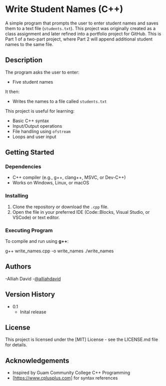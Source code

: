 # Write Student Names (C++)

A simple program that prompts the user to enter student names and saves them to a text file (`students.txt`). This project was originally created as a class assignment and later refined into a portfolio project for GitHub. This is Part 1 of a two-part project, where Part 2 will append additional student names to the same file.

## Description

The program asks the user to enter:
- Five student names

It then:
- Writes the names to a file called `students.txt`

This project is useful for learning:
- Basic C++ syntax
- Input/Output operations
- File handling using `ofstream`
- Loops and user input

## Getting Started

### Dependencies

- C++ compiler (e.g., g++, clang++, MSVC, or Dev-C++)
- Works on Windows, Linux, or macOS

### Installing

1. Clone the repository or download the `.cpp` file.
2. Open the file in your preferred IDE (Code::Blocks, Visual Studio, or VSCode) or text editor.

### Executing Program

To compile and run using **g++**:

g++ write_names.cpp -o write_names
./write_names

## Authors
-Alliah David
-[@alliahdavid](https://github.com/alliahdavid)

## Version History
* 0.1
    * Inital release

## License
This project is licensed under the [MIT] License - see the LICENSE.md file for details.

## Acknowledgements
* Inspired by Guam Community College C++ Programming
* [https://www.cplusplus.com] for syntax references
